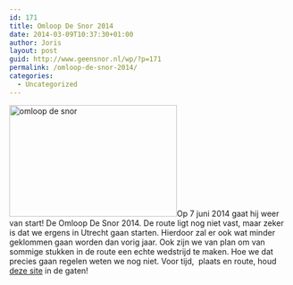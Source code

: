 ```yaml
---
id: 171
title: Omloop De Snor 2014
date: 2014-03-09T10:37:30+01:00
author: Joris
layout: post
guid: http://www.geensnor.nl/wp/?p=171
permalink: /omloop-de-snor-2014/
categories:
  - Uncategorized
---
```

[<img class="size-medium wp-image-170 alignleft" alt="omloop de snor" src="http://www.geensnor.nl/wp/wp-content/uploads/2014/03/omloop-de-snor-300x199.jpg" width="300" height="199" />](http://www.geensnor.nl/wp/wp-content/uploads/2014/03/omloop-de-snor.jpg)Op 7 juni 2014 gaat hij weer van start! De Omloop De Snor 2014. De route ligt nog niet vast, maar zeker is dat we ergens in Utrecht gaan starten. Hierdoor zal er ook wat minder geklommen gaan worden dan vorig jaar. Ook zijn we van plan om van sommige stukken in de route een echte wedstrijd te maken. Hoe we dat precies gaan regelen weten we nog niet. Voor tijd,  plaats en route, houd [deze site](http://www.geensnor.nl/wp/?page_id=173) in de gaten!
